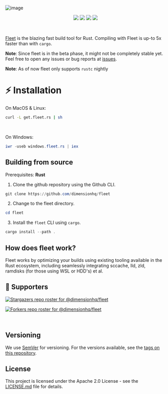 ![image](https://user-images.githubusercontent.com/63039748/164709140-8bb96d45-972e-4ac5-8e0e-ae566e673761.png)

<p align="center">
  <img src="https://img.shields.io/badge/version-1.0.0--beta-green"> <img src="https://img.shields.io/github/license/dimensionhq/fleet?color=pink"> <img src="https://img.shields.io/tokei/lines/github/dimensionhq/fleet?color=white&label=lines%20of%20code"> <img src="https://img.shields.io/github/languages/top/dimensionhq/fleet?color=%230xfffff">
</p>

<br>


[Fleet](https://fleet.rs) is the blazing fast build tool for Rust. Compiling with Fleet is up-to 5x faster than with `cargo`.

**Note**: Since fleet is in the beta phase, it might not be completely stable yet. Feel free to open any issues or bug reports at [issues](https://github.com/dimensionhq/fleet/issues/).

**Note**: As of now fleet only supports `rustc` nightly
<br>

# :zap: Installation

On MacOS & Linux:
```bash
curl -L get.fleet.rs | sh
```
<br>

On Windows:
```powershell
iwr -useb windows.fleet.rs | iex
```

## Building from source
Prerequisites: **Rust**

1. Clone the github repository using the Github CLI.
```powershell
git clone https://github.com/dimensionhq/fleet
```

2. Change to the fleet directory.
```powershell
cd fleet
```

3. Install the `fleet` CLI using `cargo`.
```powershell
cargo install --path .
```

## How does fleet work?

Fleet works by optimizing your builds using existing tooling available in the Rust ecosystem, including seamlessly integrating sccache, lld, zld, ramdisks (for those using WSL or HDD's) et al.



## :clap: Supporters
[![Stargazers repo roster for @dimensionhq/fleet](https://reporoster.com/stars/dimensionhq/fleet)](https://github.com/dimensionhq/fleet/stargazers)

[![Forkers repo roster for @dimensionhq/fleet](https://reporoster.com/forks/dimensionhq/fleet)](https://github.com/dimensionhq/fleet/network/members)

<br>

## Versioning

We use [SemVer](http://semver.org/) for versioning. For the versions available, see the [tags on this repository](https://github.com/dimensionhq/fleet/tags). 

## License

This project is licensed under the Apache 2.0 License - see the [LICENSE.md](LICENSE) file for details.
